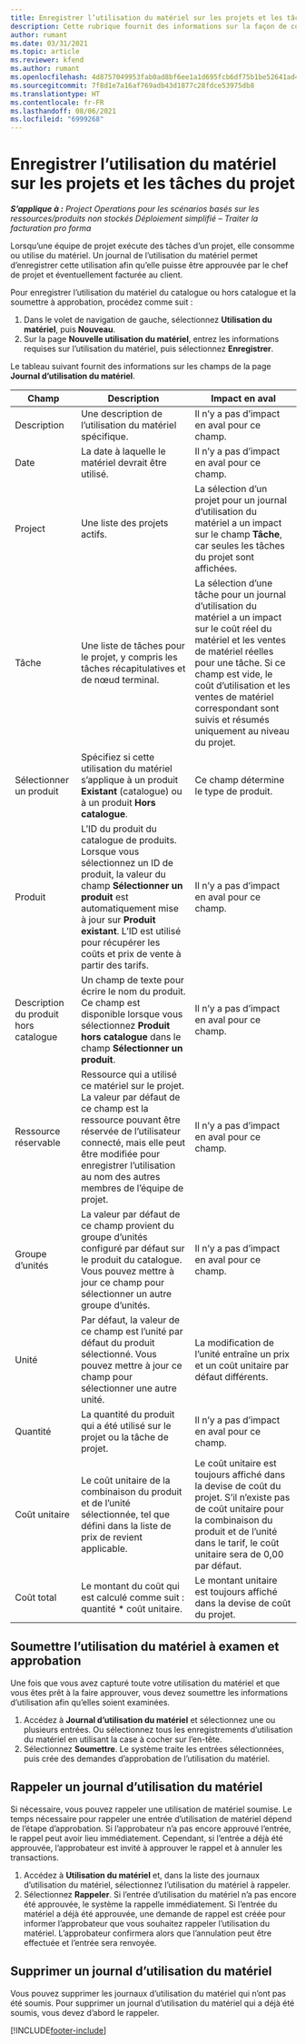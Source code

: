 ```yaml
---
title: Enregistrer l’utilisation du matériel sur les projets et les tâches du projet
description: Cette rubrique fournit des informations sur la façon de consigner l’utilisation du matériel par rapport aux projets et aux tâches de projet.
author: rumant
ms.date: 03/31/2021
ms.topic: article
ms.reviewer: kfend
ms.author: rumant
ms.openlocfilehash: 4d8757049953fab0ad8bf6ee1a1d695fcb6df75b1be52641ad4af3b3137d7a0a
ms.sourcegitcommit: 7f8d1e7a16af769adb43d1877c28fdce53975db8
ms.translationtype: HT
ms.contentlocale: fr-FR
ms.lasthandoff: 08/06/2021
ms.locfileid: "6999268"
---
```

# <a name="record-material-usage-on-projects-and-project-tasks"></a>Enregistrer l’utilisation du matériel sur les projets et les tâches du projet

_**S’applique à :** Project Operations pour les scénarios basés sur les ressources/produits non stockés Déploiement simplifié – Traiter la facturation pro forma_

Lorsqu’une équipe de projet exécute des tâches d’un projet, elle consomme ou utilise du matériel. Un journal de l’utilisation du matériel permet d’enregistrer cette utilisation afin qu’elle puisse être approuvée par le chef de projet et éventuellement facturée au client. 

Pour enregistrer l’utilisation du matériel du catalogue ou hors catalogue et la soumettre à approbation, procédez comme suit : 

1. Dans le volet de navigation de gauche, sélectionnez **Utilisation du matériel**, puis **Nouveau**.
2. Sur la page **Nouvelle utilisation du matériel**, entrez les informations requises sur l’utilisation du matériel, puis sélectionnez **Enregistrer**.

Le tableau suivant fournit des informations sur les champs de la page **Journal d’utilisation du matériel**. 

| **Champ** | **Description** | **Impact en aval** |
| --- | --- | --- |
| Description | Une description de l’utilisation du matériel spécifique. | Il n’y a pas d’impact en aval pour ce champ. |
| Date | La date à laquelle le matériel devrait être utilisé. | Il n’y a pas d’impact en aval pour ce champ. |
| Project | Une liste des projets actifs. | La sélection d’un projet pour un journal d’utilisation du matériel a un impact sur le champ **Tâche**, car seules les tâches du projet sont affichées. |
| Tâche | Une liste de tâches pour le projet, y compris les tâches récapitulatives et de nœud terminal. | La sélection d’une tâche pour un journal d’utilisation du matériel a un impact sur le coût réel du matériel et les ventes de matériel réelles pour une tâche. Si ce champ est vide, le coût d’utilisation et les ventes de matériel correspondant sont suivis et résumés uniquement au niveau du projet. |
| Sélectionner un produit | Spécifiez si cette utilisation du matériel s’applique à un produit **Existant** (catalogue) ou à un produit **Hors catalogue**. | Ce champ détermine le type de produit. |
| Produit | L’ID du produit du catalogue de produits. Lorsque vous sélectionnez un ID de produit, la valeur du champ **Sélectionner un produit** est automatiquement mise à jour sur **Produit existant**. L’ID est utilisé pour récupérer les coûts et prix de vente à partir des tarifs. | Il n’y a pas d’impact en aval pour ce champ. |
| Description du produit hors catalogue | Un champ de texte pour écrire le nom du produit. Ce champ est disponible lorsque vous sélectionnez **Produit hors catalogue** dans le champ **Sélectionner un produit**.| Il n’y a pas d’impact en aval pour ce champ. |
| Ressource réservable| Ressource qui a utilisé ce matériel sur le projet. La valeur par défaut de ce champ est la ressource pouvant être réservée de l’utilisateur connecté, mais elle peut être modifiée pour enregistrer l’utilisation au nom des autres membres de l’équipe de projet. | Il n’y a pas d’impact en aval pour ce champ. |
| Groupe d’unités | La valeur par défaut de ce champ provient du groupe d’unités configuré par défaut sur le produit du catalogue. Vous pouvez mettre à jour ce champ pour sélectionner un autre groupe d’unités. | Il n’y a pas d’impact en aval pour ce champ. |
| Unité | Par défaut, la valeur de ce champ est l’unité par défaut du produit sélectionné. Vous pouvez mettre à jour ce champ pour sélectionner une autre unité. | La modification de l’unité entraîne un prix et un coût unitaire par défaut différents. |
| Quantité | La quantité du produit qui a été utilisé sur le projet ou la tâche de projet. | Il n’y a pas d’impact en aval pour ce champ. |
| Coût unitaire | Le coût unitaire de la combinaison du produit et de l’unité sélectionnée, tel que défini dans la liste de prix de revient applicable. | Le coût unitaire est toujours affiché dans la devise de coût du projet. S’il n’existe pas de coût unitaire pour la combinaison du produit et de l’unité dans le tarif, le coût unitaire sera de 0,00 par défaut. |
| Coût total | Le montant du coût qui est calculé comme suit : quantité \* coût unitaire.| Le montant unitaire est toujours affiché dans la devise de coût du projet. |


## <a name="submit-material-usage-for-review-and-approval"></a>Soumettre l’utilisation du matériel à examen et approbation 
Une fois que vous avez capturé toute votre utilisation du matériel et que vous êtes prêt à la faire approuver, vous devez soumettre les informations d’utilisation afin qu’elles soient examinées.

1. Accédez à **Journal d’utilisation du matériel** et sélectionnez une ou plusieurs entrées. Ou sélectionnez tous les enregistrements d’utilisation du matériel en utilisant la case à cocher sur l’en-tête.
2. Sélectionnez **Soumettre**. Le système traite les entrées sélectionnées, puis crée des demandes d’approbation de l’utilisation du matériel.

## <a name="recall-a-material-usage-log"></a>Rappeler un journal d’utilisation du matériel

Si nécessaire, vous pouvez rappeler une utilisation de matériel soumise. Le temps nécessaire pour rappeler une entrée d’utilisation de matériel dépend de l’étape d’approbation.  Si l’approbateur n’a pas encore approuvé l’entrée, le rappel peut avoir lieu immédiatement. Cependant, si l’entrée a déjà été approuvée, l’approbateur est invité à approuver le rappel et à annuler les transactions.

1. Accédez à **Utilisation du matériel** et, dans la liste des journaux d’utilisation du matériel, sélectionnez l’utilisation du matériel à rappeler.
2. Sélectionnez **Rappeler**. Si l’entrée d’utilisation du matériel n’a pas encore été approuvée, le système la rappelle immédiatement. Si l’entrée du matériel a déjà été approuvée, une demande de rappel est créée pour informer l’approbateur que vous souhaitez rappeler l’utilisation du matériel. L’approbateur confirmera alors que l’annulation peut être effectuée et l’entrée sera renvoyée.

## <a name="delete-a-material-usage-log"></a>Supprimer un journal d’utilisation du matériel

Vous pouvez supprimer les journaux d’utilisation du matériel qui n’ont pas été soumis. Pour supprimer un journal d’utilisation du matériel qui a déjà été soumis, vous devez d’abord le rappeler.



[!INCLUDE[footer-include](../includes/footer-banner.md)]
